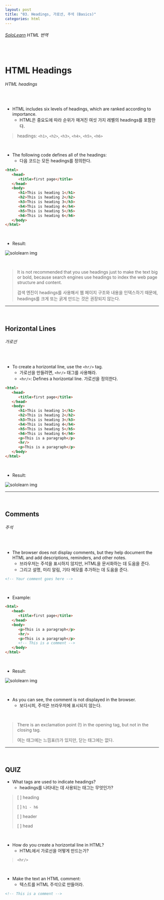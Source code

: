 ```yaml
---
layout: post
title: "03. Headings, 가로선, 주석 (Basics)"
categories: html
---
```


###### [SoloLearn](https://www.sololearn.com/) HTML 번역

<br>

# HTML Headings

###### HTML headings

<br>

- HTML includes six levels of headings, which are ranked according to importance.
  - HTML은 중요도에 따라 순위가 매겨진 여섯 가지 레벨의 headings를 포함한다.

> headings: `<h1>`, `<h2>`, `<h3>`, `<h4>`, `<h5>`, `<h6>`

<br>

- The following code defines all of the headings:
  - 다음 코드는 모든 headings를 정의한다.

```html
<html>
   <head>
      <title>first page</title>
   </head>
   <body>
      <h1>This is heading 1</h1>
      <h2>This is heading 2</h2>
      <h3>This is heading 3</h3>
      <h4>This is heading 4</h4>
      <h5>This is heading 5</h5>
      <h6>This is heading 6</h6>
   </body>
</html>
```

<br>

- Result:

![sololearn img](/assets/img/sololearn-html-basic-03-01.jpeg)

<br>

> It is not recommended that you use headings just to make the text big or bold, because search engines use headings to index the web page structure and content.
>
> 검색 엔진이 headings를 사용해서 웹 페이지 구조와 내용을 인덱스하기 때문에, headings를 크게 또는 굵게 만드는 것은 권장되지 않는다.

------

<br>

## Horizontal Lines

###### 가로선

<br>

- To create a horizontal line, use the `<hr/>` tag.
  - 가로선을 만들려면, `<hr/>` 태그를 사용해라.
  - `<hr/>`: Defines a horizontal line. 가로선을 정의한다.

```html
<html>
   <head>
      <title>first page</title>
   </head>
   <body>
      <h1>This is heading 1</h1>
      <h2>This is heading 2</h2>
      <h3>This is heading 3</h3>
      <h4>This is heading 4</h4>
      <h5>This is heading 5</h5>
      <h6>This is heading 6</h6>
      <p>This is a paragraph</p>
      <hr/>
      <p>This is a paragraph</p>
   </body>
</html>
```

<br>

- Result:

![sololearn img](/assets/img/sololearn-html-basic-03-02.jpeg)

------

<br>

## Comments

###### 주석

<br>

- The browser does not display comments, but they help document the HTML and add descriptions, reminders, and other notes.
  - 브라우저는 주석을 표시하지 않지만, HTML을 문서화하는 데 도움을 준다.
  - 그리고 설명, 미리 알림, 기타 메모를 추가하는 데 도움을 준다.

```html
<!-- Your comment goes here -->
```

<br>

- Example:

```html
<html>
   <head>
      <title>first page</title>
   </head>
   <body>
      <p>This is a paragraph</p>
      <hr/>
      <p>This is a paragraph</p>
      <!-- This is a comment -->
   </body>
</html>
```

<br>

- Result:

![sololearn img](/assets/img/sololearn-html-basic-03-03.jpeg)

<br>

- As you can see, the comment is not displayed in the browser.
  - 보다시피, 주석은 브라우저에 표시되지 않는다.

<br>

> There is an exclamation point (!) in the opening tag, but not in the closing tag.
>
> 여는 태그에는 느낌표(!)가 있지만, 닫는 태그에는 없다.

------

<br>

## QUIZ

- What tags are used to indicate headings?
  - headings를 나타내는 데 사용되는 태그는 무엇인가?

> [ ] heading
>
> [ ] `h1 - h6`
>
> [ ] header
>
> [ ] head

<br>

- How do you create a horizontal line in HTML?
  - HTML에서 가로선을 어떻게 만드는가?

> `<hr/>`

<br>

- Make the text an HTML comment:
  - 텍스트를 HTML 주석으로 만들어라.

```html
<!-- This is a comment -->
```

<br>